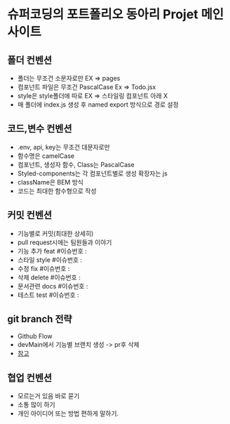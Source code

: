 # 슈퍼코딩의 포트폴리오 동아리 Projet 메인 사이트

## 폴더 컨벤션

- 폴더는 무조건 소문자로만 EX => pages
- 컴포넌트 파일은 무조건 PascalCase Ex => Todo.jsx
- style은 style폴더에 따로 EX => 스타일링 컴포넌트 아래 X
- 매 폴더에 index.js 생성 후 named export 방식으로 경로 설정

## 코드,변수 컨벤션

- .env, api, key는 무조건 대문자로만
- 함수명은 camelCase
- 컴포넌트, 생성자 함수, Class는 PascalCase
- Styled-components는 각 컴포넌트별로 생성 확장자는 js
- className은 BEM 방식
- 코드는 최대한 함수형으로 작성

## 커밋 컨벤션

- 기능별로 커밋(최대한 상세히)
- pull request시에는 팀원들과 이야기
- 기능 추가 feat #이슈번호 :
- 스타일 style #이슈번호 :
- 수정 fix #이슈번호 :
- 삭제 delete #이슈번호 :
- 문서관련 docs #이슈번호 :
- 테스트 test #이슈번호 :

## git branch 전략

- Github Flow
- devMain에서 기능별 브랜치 생성 -> pr후 삭제
- [참고](https://hudi.blog/git-branch-strategy/)

## 협업 컨벤션

- 모르는거 있음 바로 묻기
- 소통 많이 하기
- 개인 아이디어 또는 방법 편하게 말하기.

